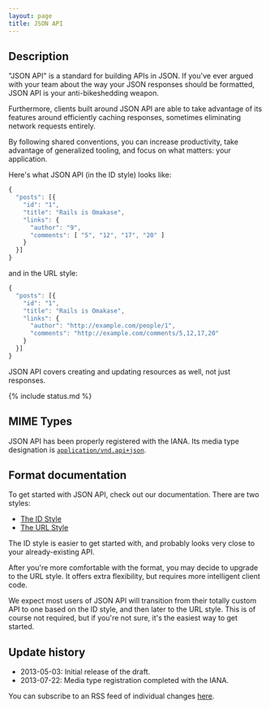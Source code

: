 ```yaml
---
layout: page
title: JSON API
---
```


## Description

"JSON API" is a standard for building APIs in JSON. If you've
ever argued with your team about the way your JSON responses
should be formatted, JSON API is your anti-bikeshedding weapon.

Furthermore, clients built around JSON API are able to take
advantage of its features around efficiently caching responses,
sometimes eliminating network requests entirely.

By following shared conventions, you can increase productivity,
take advantage of generalized tooling, and focus on what
matters: your application.

Here's what JSON API (in the ID style) looks like:

```javascript
{
  "posts": [{
    "id": "1",
    "title": "Rails is Omakase",
    "links": {
      "author": "9",
      "comments": [ "5", "12", "17", "20" ]
    }
  }]
}
```

and in the URL style:

```javascript
{
  "posts": [{
    "id": "1",
    "title": "Rails is Omakase",
    "links": {
      "author": "http://example.com/people/1",
      "comments": "http://example.com/comments/5,12,17,20"
    }
  }]
}
```

JSON API covers creating and updating resources as well, not just responses.

{% include status.md %}

## MIME Types

JSON API has been properly registered with the IANA. Its media
type designation is [`application/vnd.api+json`](http://www.iana.org/assignments/media-types/application/vnd.api+json).

## Format documentation

To get started with JSON API, check out our documentation. There
are two styles:

* [The ID Style](/format#id-based-json-api)
* [The URL Style](/format#url-based-json-api)

The ID style is easier to get started with, and probably looks
very close to your already-existing API.

After you're more comfortable with the format, you may decide
to upgrade to the URL style. It offers extra flexibility, but
requires more intelligent client code.

We expect most users of JSON API will transition from their
totally custom API to one based on the ID style, and then later
to the URL style. This is of course not required, but if you're
not sure, it's the easiest way to get started.

## Update history

- 2013-05-03: Initial release of the draft.
- 2013-07-22: Media type registration completed with the IANA.

You can subscribe to an RSS feed of individual changes [here](https://github.com/json-api/json-api/commits.atom).
